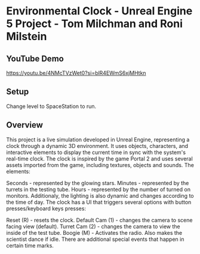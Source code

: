 # Environmental Clock - Unreal Engine 5 Project - Tom Milchman and Roni Milstein

## YouTube Demo
https://youtu.be/4NMcTVzWet0?si=blR4EWmS6xjMHtkn 

## Setup
Change level to SpaceStation to run.

## Overview
This project is a live simulation developed in Unreal Engine, representing a clock through a dynamic 3D environment. It uses objects, characters, and interactive elements to display the current time in sync with the system's real-time clock. The clock is inspired by the game Portal 2 and uses several assets imported from the game, including textures, objects and sounds. The elements:

Seconds - represented by the glowing stars.
Minutes - represented by the turrets in the testing tube.
Hours - represented by the number of turned on monitors. Additionaly, the lighting is also dynamic and changes according to the time of day.
The clock has a UI that triggers several options with button presses/keyboard keys presses:

Reset (R) - resets the clock.
Default Cam (1) - changes the camera to scene facing view (default).
Turret Cam (2) - changes the camera to view the inside of the test tube.
Boogie (M) - Activates the radio. Also makes the scientist dance if idle.
There are additional special events that happen in certain time marks.
